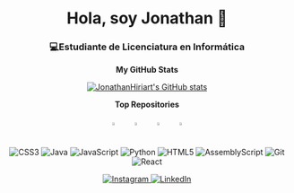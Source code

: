 <h1 align="center">Hola, soy Jonathan 👋</h1>
<h3 align="center">💻<strong>Estudiante de Licenciatura en Informática</strong></h3>

<p align="center">
  <b>My GitHub Stats</b>
</p>
<p align="center">
  <a href="http://www.github.com/JonathanHiriart">
    <img src="https://github-readme-stats.vercel.app/api?username=JonathanHiriart&show_icons=true&count_private=true&title_color=6366f1&text_color=ffffff&icon_color=6366f1&bg_color=22272e&hide_border=true" alt="JonathanHiriart's GitHub stats" />
  </a>
</p>

<p align="center">
  <b>Top Repositories</b>
</p>
<div align="center" style="display: flex; justify-content: center; flex-wrap: wrap;">
  <a href="https://github.com/JonathanHiriart/TallerDeProgramacion" style="margin: 10px;">
    <img width="45%" src="https://github-readme-stats.vercel.app/api/pin/?username=JonathanHiriart&repo=TallerDeProgramacion&title_color=6366f1&text_color=ffffff&icon_color=6366f1&bg_color=22272e&hide_border=true&locale=en" />
  </a>
  <a href="https://github.com/JonathanHiriart/CADP" style="margin: 10px;">
    <img width="45%" src="https://github-readme-stats.vercel.app/api/pin/?username=JonathanHiriart&repo=CADP&title_color=6366f1&text_color=ffffff&icon_color=6366f1&bg_color=22272e&hide_border=true&locale=en" />
  </a>
  <a href="https://github.com/JonathanHiriart/MensajeSpam" style="margin: 10px;">
    <img width="45%" src="https://github-readme-stats.vercel.app/api/pin/?username=JonathanHiriart&repo=MensajeSpam&title_color=6366f1&text_color=ffffff&icon_color=6366f1&bg_color=22272e&hide_border=true&locale=en" />
  </a>
  <a href="https://github.com/JonathanHiriart/ChallengEncriptador" style="margin: 10px;">
    <img width="45%" src="https://github-readme-stats.vercel.app/api/pin/?username=JonathanHiriart&repo=ChallengEncriptador&title_color=6366f1&text_color=ffffff&icon_color=6366f1&bg_color=22272e&hide_border=true&locale=en" />
  </a>
</div>


<p align="center">
  <img src="https://img.shields.io/badge/css3-%231572B6.svg?style=for-the-badge&logo=css3&logoColor=white" alt="CSS3">
  <img src="https://img.shields.io/badge/java-%23ED8B00.svg?style=for-the-badge&logo=openjdk&logoColor=white" alt="Java">
  <img src="https://img.shields.io/badge/javascript-%23323330.svg?style=for-the-badge&logo=javascript&logoColor=%23F7DF1E" alt="JavaScript">
  <img src="https://img.shields.io/badge/python-3670A0?style=for-the-badge&logo=python&logoColor=ffdd54" alt="Python">
  <img src="https://img.shields.io/badge/html5-%23E34F26.svg?style=for-the-badge&logo=html5&logoColor=white" alt="HTML5">
  <img src="https://img.shields.io/badge/assembly%20script-%23000000.svg?style=for-the-badge&logo=assemblyscript&logoColor=white" alt="AssemblyScript">
  <img src="https://img.shields.io/badge/git-%23F05033.svg?style=for-the-badge&logo=git&logoColor=white" alt="Git">
  <img src="https://img.shields.io/badge/react-%2320232a.svg?style=for-the-badge&logo=react&logoColor=%2361DAFB" alt="React">
</p>


<p align="center">
  <a href="https://instagram.com/yonihiriart">
    <img src="https://img.shields.io/badge/Instagram-%23E4405F.svg?logo=Instagram&logoColor=white" alt="Instagram">
  </a>
  <a href="https://linkedin.com/in/jonathanhiriart">
    <img src="https://img.shields.io/badge/LinkedIn-%230077B5.svg?logo=linkedin&logoColor=white" alt="LinkedIn">
  </a>
</p>
